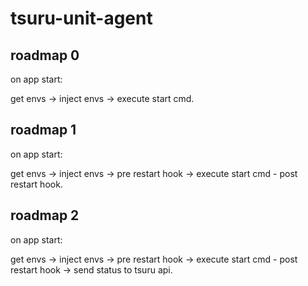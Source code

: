tsuru-unit-agent
================

roadmap 0
---------

on app start:

get envs -> inject envs -> execute start cmd.

roadmap 1
---------

on app start:

get envs -> inject envs -> pre restart hook -> execute start cmd - post restart hook.

roadmap 2
---------

on app start:

get envs -> inject envs -> pre restart hook -> execute start cmd - post restart hook -> send status to tsuru api.
